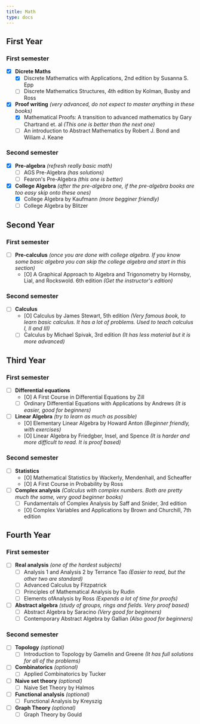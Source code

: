 ```yaml
---
title: Math
type: docs
---
```


## First Year

### First semester

- [x] **Dicrete Maths**
  - [x] Discrete Mathematics with Applications, 2nd edition by Susanna S. Epp
  - [ ] Discrete Mathematics Structures, 4th edition by Kolman, Busby and Ross
- [x] **Proof writing** _(very advanced, do not expect to master anything in these books)_
  - [x] Mathematical Proofs: A transition to advanced mathematics by Gary Chartrand et. al _(This one is better than the next one)_
  - [ ] An introduction to Abstract Mathematics by Robert J. Bond and Wiliam J. Keane

### Second semester

- [x] **Pre-algebra** _(refresh really basic math)_
  - [ ] AGS Pre-Algebra _(has solutions)_
  - [ ] Fearon's Pre-Algebra _(this one is better)_
- [x] **College Algebra** _(after the pre-algebra one, if the pre-algebra books are too easy skip onto these ones)_
  - [x] College Algebra by Kaufmann _(more begginer friendly)_
  - [ ] College Algebra by Blitzer

## Second Year

### First semester

- [ ] **Pre-calculus** _(once you are done with college algebra. If you know some basic algebra you can skip the college algebra and start in this section)_
  - [O] A Graphical Approach to Algebra and Trigonometry by Hornsby, Lial, and Rockswold. 6th edition _(Get the instructor's edition)_

### Second semester

- [ ] **Calculus**
  - [O] Calculus by James Stewart, 5th edition _(Very famous book, to learn basic calculus. It has a lot of problems. Used to teach calculus I, II and III)_
  - [ ] Calculus by Michael Spivak, 3rd edition _(It has less material but it is more advanced)_

## Third Year

### First semester

- [ ] **Differential equations**
  - [O] A First Course in Differential Equations by Zill
  - [ ] Ordinary Differential Equations with Applications by Andrews _(It is easier, good for beginners)_
- [ ] **Linear Algebra** _(try to learn as much as possible)_
  - [O] Elementary Linear Algebra by Howard Anton _(Beginner friendly, with exercises)_
  - [O] Linear Algebra by Friedgber, Insel, and Spence _(It is harder and more difficult to read. It is proof based)_

### Second semester

- [ ] **Statistics**
  - [O] Mathematical Statistics by Wackerly, Mendenhall, and Scheaffer
  - [O] A First Course in Probability by Ross
- [ ] **Complex analysis** _(Calculus with complex numbers. Both are pretty much the same, very good beginner books)_
  - [ ] Fundamentals of Complex Analysis by Saff and Snider, 3rd edition
  - [O] Complex Variables and Applications by Brown and Churchill, 7th edition

## Fourth Year

### First semester

- [ ] **Real analysis** _(one of the hardest subjects)_
  - [ ] Analysis 1 and Analysis 2 by Terrance Tao _(Easier to read, but the other two are standard)_
  - [ ] Advanced Calculus by Fitzpatrick
  - [ ] Principles of Mathematical Analysis by Rudin
  - [ ] Elements ofAnalysis by Ross _(Expends a lot of time for proofs)_
- [ ] **Abstract algebra** _(study of groups, rings and fields. Very proof based)_
  - [ ] Abstract Algebra by Saracino _(Very good for beginners)_
  - [ ] Contemporary Abstract Algebra by Gallian _(Also good for beginners)_

### Second semester

- [ ] **Topology** _(optional)_
  - [ ] Introduction to Topology by Gamelin and Greene _(It has full solutions for all of the problems)_
- [ ] **Combinatorics** _(optional)_
  - [ ] Applied Combinatorics by Tucker
- [ ] **Naive set theory** _(optional)_
  - [ ] Naive Set Theory by Halmos
- [ ] **Functional analysis** _(optional)_
  - [ ] Functional Analysis by Kreyszig
- [ ] **Graph Theory** _(optional)_
  - [ ] Graph Theory by Gould
